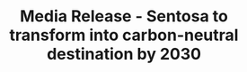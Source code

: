 ---
layout: post
title: "Media Release - Sentosa to transform into carbon-neutral destination by 2030"
file_url: ../resources/sentosa-media-release.pdf
---